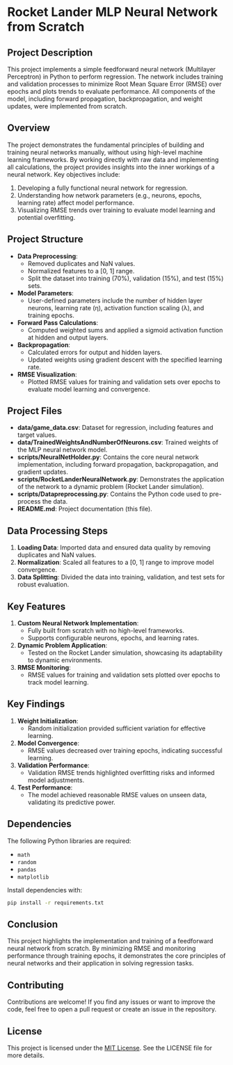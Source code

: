 # Rocket Lander MLP Neural Network from Scratch

## Project Description
This project implements a simple feedforward neural network (Multilayer Perceptron) in Python to perform regression. The network includes training and validation processes to minimize Root Mean Square Error (RMSE) over epochs and plots trends to evaluate performance. All components of the model, including forward propagation, backpropagation, and weight updates, were implemented from scratch.

## Overview
The project demonstrates the fundamental principles of building and training neural networks manually, without using high-level machine learning frameworks. By working directly with raw data and implementing all calculations, the project provides insights into the inner workings of a neural network. Key objectives include:
1. Developing a fully functional neural network for regression.
2. Understanding how network parameters (e.g., neurons, epochs, learning rate) affect model performance.
3. Visualizing RMSE trends over training to evaluate model learning and potential overfitting.

## Project Structure
- **Data Preprocessing**:
  - Removed duplicates and NaN values.
  - Normalized features to a [0, 1] range.
  - Split the dataset into training (70%), validation (15%), and test (15%) sets.
- **Model Parameters**:
  - User-defined parameters include the number of hidden layer neurons, learning rate (η), activation function scaling (λ), and training epochs.
- **Forward Pass Calculations**:
  - Computed weighted sums and applied a sigmoid activation function at hidden and output layers.
- **Backpropagation**:
  - Calculated errors for output and hidden layers.
  - Updated weights using gradient descent with the specified learning rate.
- **RMSE Visualization**:
  - Plotted RMSE values for training and validation sets over epochs to evaluate model learning and convergence.

## Project Files
- **data/game_data.csv**: Dataset for regression, including features and target values.
- **data/TrainedWeightsAndNumberOfNeurons.csv**: Trained weights of the MLP neural network model.
- **scripts/NeuralNetHolder.py**: Contains the core neural network implementation, including forward propagation, backpropagation, and gradient updates.
- **scripts/RocketLanderNeuralNetwork.py**: Demonstrates the application of the network to a dynamic problem (Rocket Lander simulation).
- **scripts/Datapreprocessing.py**: Contains the Python code used to pre-process the data.
- **README.md**: Project documentation (this file).

## Data Processing Steps
1. **Loading Data**: Imported data and ensured data quality by removing duplicates and NaN values.
2. **Normalization**: Scaled all features to a [0, 1] range to improve model convergence.
3. **Data Splitting**: Divided the data into training, validation, and test sets for robust evaluation.

## Key Features
1. **Custom Neural Network Implementation**:
   - Fully built from scratch with no high-level frameworks.
   - Supports configurable neurons, epochs, and learning rates.
2. **Dynamic Problem Application**:
   - Tested on the Rocket Lander simulation, showcasing its adaptability to dynamic environments.
3. **RMSE Monitoring**:
   - RMSE values for training and validation sets plotted over epochs to track model learning.

## Key Findings
1. **Weight Initialization**:
   - Random initialization provided sufficient variation for effective learning.
2. **Model Convergence**:
   - RMSE values decreased over training epochs, indicating successful learning.
3. **Validation Performance**:
   - Validation RMSE trends highlighted overfitting risks and informed model adjustments.
4. **Test Performance**:
   - The model achieved reasonable RMSE values on unseen data, validating its predictive power.

## Dependencies
The following Python libraries are required:
- `math`
- `random`
- `pandas`
- `matplotlib`

Install dependencies with:
```bash
pip install -r requirements.txt
```

## Conclusion
This project highlights the implementation and training of a feedforward neural network from scratch. By minimizing RMSE and monitoring performance through training epochs, it demonstrates the core principles of neural networks and their application in solving regression tasks.

## Contributing
Contributions are welcome! If you find any issues or want to improve the code, feel free to open a pull request or create an issue in the repository.

## License
This project is licensed under the [MIT License](./LICENSE). See the LICENSE file for more details.
